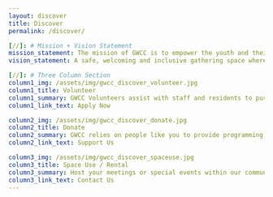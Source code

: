 ```yaml
---
layout: discover
title: Discover
permalink: /discover/

[//]: # Mission + Vision Statement
mission_statement: The mission of GWCC is to empower the youth and their families through sustainable programming and innovative partnerships in a safe, community art space.
vision_statement: A safe, welcoming and inclusive gathering space where opportunities to grow, learn and create are boundless

[//]: # Three Column Section
column1_img: /assets/img/gwcc_discover_volunteer.jpg
column1_title: Volunteer
column1_summary: GWCC Volunteers assist with staff and residents to push the mission forward
column1_link_text: Apply Now

column2_img: /assets/img/gwcc_discover_donate.jpg
column2_title: Donate
column2_summary: GWCC relies on people like you to provide programming, food and events for the youth and their families
column2_link_text: Support Us

column3_img: /assets/img/gwcc_discover_spaceuse.jpg
column3_title: Space Use / Rental
column3_summary: Host your meetings or special events within our community center
column3_link_text: Contact Us
---
```

